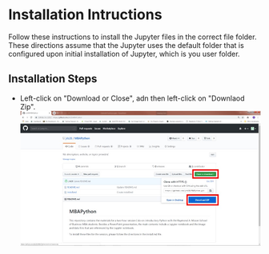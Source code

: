 # Installation Intructions

Follow these instructions to install the Jupyter files in the correct file folder.  These directions assume that the Jupyter uses the default folder that is configured upon initial installation of Jupyter, which is you user folder.

## Installation Steps
- Left-click on "Download or Close", adn then left-click on "Downlaod Zip".
![pic1](./images/downloadZipFile.jpg)
